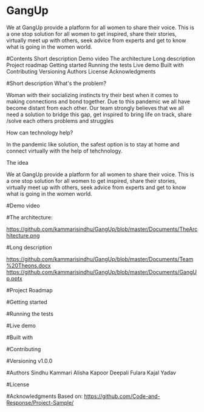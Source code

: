 # GangUp
We at GangUp provide a platform for all women to share their voice. This is a one stop solution for all women to get inspired, share their stories, virtually meet up with others, seek advice from experts and get to know what is going in the women world. 

#Contents
Short description
Demo video
The architecture
Long description
Project roadmap
Getting started
Running the tests
Live demo
Built with
Contributing
Versioning
Authors
License
Acknowledgments

#Short description
What's the problem?

Woman with their socializing instincts try their best when it comes to making connections and bond together.
Due to this pandemic we all have become distant from each other.
Our team strongly believes that we all need a solution to bridge this gap, get inspired to bring life on track, share /solve each others problems and struggles

How can technology help?

In the pandemic like solution, the safest option is to stay at home and connect virtually with the help of tehchnology.

The idea

We at GangUp provide a platform for all women to share their voice. This is a one stop solution for all women to get inspired, share their stories, virtually meet up with others, seek advice from experts and get to know what is going in the women world. 

#Demo video


#The architecture:

https://github.com/kammarisindhu/GangUp/blob/master/Documents/TheArchitecture.png

#Long description

https://github.com/kammarisindhu/GangUp/blob/master/Documents/Team%20Theons.docx
https://github.com/kammarisindhu/GangUp/blob/master/Documents/GangUp.pptx


#Project Roadmap


#Getting started

#Running the tests

#Live demo

#Built with

#Contributing

#Versioning
v1.0.0

#Authors
Sindhu Kammari
Alisha Kapoor
Deepali Fulara
Kajal Yadav

#License

#Acknowledgments
Based on: https://github.com/Code-and-Response/Project-Sample/
